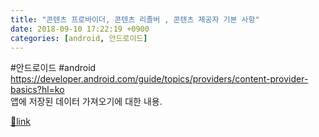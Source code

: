 ```yaml
---
title: "콘텐츠 프로바이더, 콘텐츠 리졸버 , 콘텐츠 제공자 기본 사항"
date: 2018-09-10 17:22:19 +0900
categories: [android, 안드로이드]
---
```


#안드로이드 #android  
https://developer.android.com/guide/topics/providers/content-provider-basics?hl=ko  
앱에 저장된 데이터 가져오기에 대한 내용.


[🔗link](http://www.mins01.com/mh/tech/read/1193)